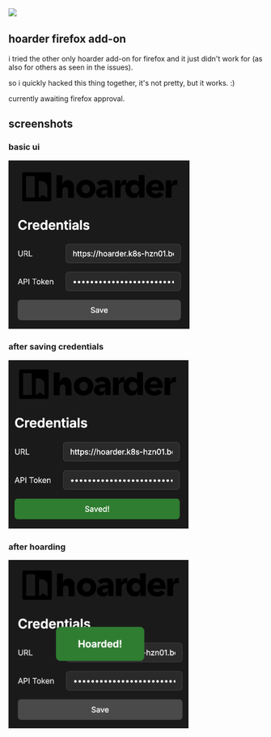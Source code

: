 <img height="50px" src="https://github.com/hoarder-app/hoarder/raw/main/screenshots/logo.png" />

## hoarder firefox add-on

i tried the other only hoarder add-on for firefox and it just didn't work for (as also for others as seen in the issues).

so i quickly hacked this thing together, it's not pretty, but it works. :)

currently awaiting firefox approval.

## screenshots

### basic ui
<img height="333x" src="./img/screenshot.png" />

### after saving credentials
<img height="333x" src="./img/screenshot-save.png" />

### after hoarding
<img height="333x" src="./img/screenshot-success.png" />

